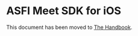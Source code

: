 # ASFI Meet SDK for iOS

This document has been moved to [The Handbook](https://jitsi.github.io/handbook/docs/dev-guide/dev-guide-ios-sdk).
